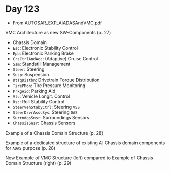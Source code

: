 # Day 123

* From AUTOSAR\_EXP\_AIADASAndVMC.pdf

VMC Architecture as new SW-Components (p. 27)
* Chassis Domain
* `Esc`: Electronic Stability Control
* `Epb`: Electronic Parking Brake
* `CrsCtrlAndAcc`: (Adaptive) Cruise Control
* `Ssm`: Standstill Management
* `Steer`: Steering
* `Susp`: Suspension
* `DtTqDistbn`: Drivetrain Torque Distribution
* `TirePMon`: Tire Pressure Monitoring
* `PrkgAid`: Parking Aid
* `Vlc`: Vehicle Longit. Control
* `Rsc`: Roll Stability Control
* `SteerVehStabyCtrl`: Steering `VSS`
* `SteerDrvrAsscSys`: Steering `DAS`
* `SurrndgsSnsr`: Surroundings Sensors
* `ChassisSnsr`: Chassis Sensors

Example of a Chassis Domain Structure (p. 28)

Example of a dedicated structure of existing AI Chassis domain components for `ADAS` purpose (p. 28)

New Example of VMC Structure (left) compared to Example of Chassis Domain Structure (right) (p. 29)
